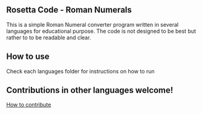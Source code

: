 ## Rosetta Code - Roman Numerals

This is a simple Roman Numeral converter program written in several languages for educational purpose. The code is not designed to be best but rather to to be readable and clear.

## How to use

Check each languages folder for instructions on how to run

## Contributions in other languages welcome!

[How to contribute](https://https://github.com/raybritton/rosetta-roman-numerals/blob/master/CONTRIBUTING.md)